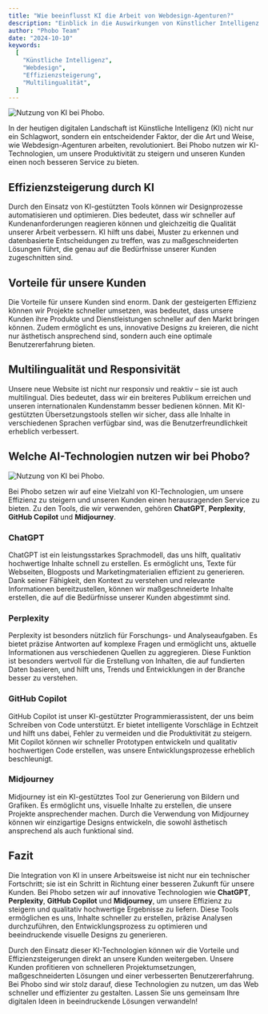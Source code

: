 ```yaml
---
title: "Wie beeinflusst KI die Arbeit von Webdesign-Agenturen?"
description: "Einblick in die Auswirkungen von Künstlicher Intelligenz auf Webdesign-Agenturen und die Vorteile für Kunden."
author: "Phobo Team"
date: "2024-10-10"
keywords:
  [
    "Künstliche Intelligenz",
    "Webdesign",
    "Effizienzsteigerung",
    "Multilingualität",
  ]
---
```


![Nutzung von KI bei Phobo.](/images/blogposts/ai/assistent_in_webdesign.png "Die Nutzung von Künstlicher Intelligenz in Web Agenturen")

In der heutigen digitalen Landschaft ist Künstliche Intelligenz (KI) nicht nur ein Schlagwort, sondern ein entscheidender Faktor, der die Art und Weise, wie Webdesign-Agenturen arbeiten, revolutioniert. Bei Phobo nutzen wir KI-Technologien, um unsere Produktivität zu steigern und unseren Kunden einen noch besseren Service zu bieten.

## Effizienzsteigerung durch KI

Durch den Einsatz von KI-gestützten Tools können wir Designprozesse automatisieren und optimieren. Dies bedeutet, dass wir schneller auf Kundenanforderungen reagieren können und gleichzeitig die Qualität unserer Arbeit verbessern. KI hilft uns dabei, Muster zu erkennen und datenbasierte Entscheidungen zu treffen, was zu maßgeschneiderten Lösungen führt, die genau auf die Bedürfnisse unserer Kunden zugeschnitten sind.

## Vorteile für unsere Kunden

Die Vorteile für unsere Kunden sind enorm. Dank der gesteigerten Effizienz können wir Projekte schneller umsetzen, was bedeutet, dass unsere Kunden ihre Produkte und Dienstleistungen schneller auf den Markt bringen können. Zudem ermöglicht es uns, innovative Designs zu kreieren, die nicht nur ästhetisch ansprechend sind, sondern auch eine optimale Benutzererfahrung bieten.

## Multilingualität und Responsivität

Unsere neue Website ist nicht nur responsiv und reaktiv – sie ist auch multilingual. Dies bedeutet, dass wir ein breiteres Publikum erreichen und unseren internationalen Kundenstamm besser bedienen können. Mit KI-gestützten Übersetzungstools stellen wir sicher, dass alle Inhalte in verschiedenen Sprachen verfügbar sind, was die Benutzerfreundlichkeit erheblich verbessert.

## Welche AI-Technologien nutzen wir bei Phobo?

![Nutzung von KI bei Phobo.](/images/blogposts/ai/assistent_in_webdesign2.png "Die Nutzung von Künstlicher Intelligenz in Web Agenturen")

Bei Phobo setzen wir auf eine Vielzahl von KI-Technologien, um unsere Effizienz zu steigern und unseren Kunden einen herausragenden Service zu bieten. Zu den Tools, die wir verwenden, gehören **ChatGPT**, **Perplexity**, **GitHub Copilot** und **Midjourney**.

### ChatGPT

ChatGPT ist ein leistungsstarkes Sprachmodell, das uns hilft, qualitativ hochwertige Inhalte schnell zu erstellen. Es ermöglicht uns, Texte für Webseiten, Blogposts und Marketingmaterialien effizient zu generieren. Dank seiner Fähigkeit, den Kontext zu verstehen und relevante Informationen bereitzustellen, können wir maßgeschneiderte Inhalte erstellen, die auf die Bedürfnisse unserer Kunden abgestimmt sind.

### Perplexity

Perplexity ist besonders nützlich für Forschungs- und Analyseaufgaben. Es bietet präzise Antworten auf komplexe Fragen und ermöglicht uns, aktuelle Informationen aus verschiedenen Quellen zu aggregieren. Diese Funktion ist besonders wertvoll für die Erstellung von Inhalten, die auf fundierten Daten basieren, und hilft uns, Trends und Entwicklungen in der Branche besser zu verstehen.

### GitHub Copilot

GitHub Copilot ist unser KI-gestützter Programmierassistent, der uns beim Schreiben von Code unterstützt. Er bietet intelligente Vorschläge in Echtzeit und hilft uns dabei, Fehler zu vermeiden und die Produktivität zu steigern. Mit Copilot können wir schneller Prototypen entwickeln und qualitativ hochwertigen Code erstellen, was unsere Entwicklungsprozesse erheblich beschleunigt.

### Midjourney

Midjourney ist ein KI-gestütztes Tool zur Generierung von Bildern und Grafiken. Es ermöglicht uns, visuelle Inhalte zu erstellen, die unsere Projekte ansprechender machen. Durch die Verwendung von Midjourney können wir einzigartige Designs entwickeln, die sowohl ästhetisch ansprechend als auch funktional sind.

## Fazit

Die Integration von KI in unsere Arbeitsweise ist nicht nur ein technischer Fortschritt; sie ist ein Schritt in Richtung einer besseren Zukunft für unsere Kunden. Bei Phobo setzen wir auf innovative Technologien wie **ChatGPT**, **Perplexity**, **GitHub Copilot** und **Midjourney**, um unsere Effizienz zu steigern und qualitativ hochwertige Ergebnisse zu liefern. Diese Tools ermöglichen es uns, Inhalte schneller zu erstellen, präzise Analysen durchzuführen, den Entwicklungsprozess zu optimieren und beeindruckende visuelle Designs zu generieren.

Durch den Einsatz dieser KI-Technologien können wir die Vorteile und Effizienzsteigerungen direkt an unsere Kunden weitergeben. Unsere Kunden profitieren von schnelleren Projektumsetzungen, maßgeschneiderten Lösungen und einer verbesserten Benutzererfahrung. Bei Phobo sind wir stolz darauf, diese Technologien zu nutzen, um das Web schneller und effizienter zu gestalten. Lassen Sie uns gemeinsam Ihre digitalen Ideen in beeindruckende Lösungen verwandeln!

